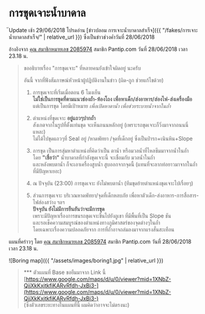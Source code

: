 ---
---

# การขุดเจาะน้ำบาดาล

๊Update เช้า 29/06/2018 โปรดอ่าน [ข่าวปลอม การเจาะน้ำบาดาลสำเร็จ]({{ "/fakes/การเจาะน้ำบาดาลสำเร็จ/" | relative_url }}) ซึ่งเป็นข่าวช่วงค่ำวันที่ 28/06/2018

อ้างอิงจาก [คุณ สมาชิกหมายเลข 2085974](https://pantip.com/topic/37803852/comment3823) สมาชิก Pantip.com วันที่ 28/06/2018 เวลา 23.18 น.

> ขออธิบายเรื่อง "การขุดเจาะ" ที่หลายคนยังเข้าใจผิดอยู่ นะครับ
>
> อันนี้ จากที่ฟังสัมภาษณ์หัวหน้าผู้ปฎิบัติงานในข่าว (ผิด-ถูก ช่วยแก้ไขด้วย)
>
> 1. การขุดเจาะที่เริ่มเมื่อตอน 6 โมงเย็น  
> **ไม่ใช่เป็นการขุดที่ตามแนวช่องถ้ำ-ห้องโถง เพื่อหาเด็ก/ส่งอาหาร/ส่องไฟ-ส่งเครื่องมือ**  
> แต่เป็นการขุด โดยมีเป้าหมาย *เพื่อเปิดหาตาน้ำ เพื่อช่วยระบายน้ำจากในถ้ำ*
> 
> 2. ตำแหน่งที่ขุดเจาะ **อยู่แถวๆปากถ้ำ**  
> สังเกตจากในรูปที่ตั้งแท่นขุด จะเห็นถนนหลักอยู่ (เพราะรถขุดเจาะก็วิ่งมาจากถนนนี่แหละ)  
> ไม่ได้ไปขุดแถวๆที่ Seal อยู่ /หาดพัทยา /จุดที่เด็กอยู่ ซึ่งเป็นป่ารก+เนินหิน+Slope
>
> 3. การขุด เป็นการสุ่มหาตำแหน่งที่คิดว่าเป็น ตาน้ำ หรือมวลน้ำที่ไหลซึมมาจากน้ำในถ้ำ  
> โดย **"เชื่อว่า"** น้ำบาดาลที่กำลังขุดเจาะนี้ จะเชื่อมกับ มวลน้ำในถ้ำ  
> และหลังพบตาน้ำ ก็จะเอาเครื่องสูบน้ำ สูบออกจากจุดนี้ (แทนที่จะลากท่อยาวมาจากในถ้ำ ที่มีปัญหาเยอะ)
>
> 4. ณ ปัจจุบัน (23:00) การขุดเจาะ ยังไม่พบตาน้ำ (ทีมขุดย้ายตำแหน่งขุดเจาะไปเรื่อยๆ)
>
> 5. ส่วนการขุดเจาะ บริเวณหาดพัทยา/จุดที่เด็กหลบภัย เพื่อหาตัวเด็ก-ส่งอาหาร-การสื่อสาร-ไฟส่องสว่าง ฯลฯ  
> **ปัจจุบัน ยังไม่มีการยืนยันว่าจะมีการขุด**  
> เพราะมีปัญหาเรื่องการขนรถขุดเจาะขึ้นไปยังถูเขา ที่มีพื้นที่เป็น Slope ชัน  
> และรอเช็คความสมบูรณ์ของตำแหน่งทางภูมิศาสตร์ของจุดต่างๆในถ้ำ  
> โดยเฉพาะเรื่องความปลอดภัยจาก การที่ถ้ำอาจถล่มลงมาจากแรงสั่นสะเทือน  

แผนที่คร่าวๆ โดย [คุณ สมาชิกหมายเลข 2085974](https://pantip.com/topic/37803852/comment3823) สมาชิก Pantip.com วันที่ 28/06/2018 เวลา 23.18 น.

![Boring map]({{ "/assets/images/boring1.jpg" | relative_url }})

> *** ตัวแผนที่ Base ขอยืมมาจาก Link นี้  
> [https://www.google.com/maps/d/u/0/viewer?mid=1XNbZ-QjjXkKxjtkfiKARvRfdh-JxBi3-](https://www.google.com/maps/d/u/0/viewer?mid=1XNbZ-QjjXkKxjtkfiKARvRfdh-JxBi3-)  
> (ซึ่งตัวเลขระยะทางในแผนที่นี้ ผมคิดว่าอาจจะไม่ตรงนะ)